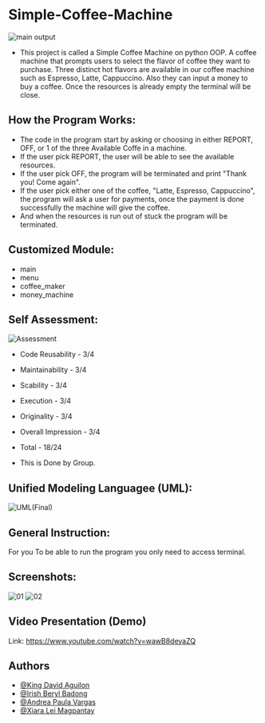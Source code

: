 # Simple-Coffee-Machine
![main output](https://user-images.githubusercontent.com/113868129/206894471-4b5c63ca-07b6-4112-a891-6aa0e49dca69.png)
- This project is called a Simple Coffee Machine on python OOP. A coffee machine that prompts users to select the flavor of coffee they want to purchase. Three distinct hot flavors are available in our coffee machine such as Espresso, Latte, Cappuccino. Also they can input a money to buy a coffee. Once the resources is already empty the terminal will be close.

## How the Program Works:
- The code in the program start by asking or choosing in either REPORT, OFF, or 1 of the three Available Coffe in a machine.
- If the user pick REPORT, the user will be able to see the available resources.
- If the user pick OFF, the program will be terminated and print "Thank you! Come again".
- If the user pick either one of the coffee, "Latte, Espresso, Cappuccino", the program will ask a user for payments, once the payment is done successfully the machine will give the coffee.
- And when the resources is run out of stuck the program will be terminated.

## Customized Module:
- main
- menu
- coffee_maker
- money_machine

## Self Assessment:
![Assessment](https://user-images.githubusercontent.com/113868129/206915298-7d87020f-3092-41bd-9f05-e2b89e9cd0d1.jpg)

- Code Reusability - 3/4
- Maintainability - 3/4
- Scability - 3/4
- Execution - 3/4
- Originality - 3/4
- Overall Impression - 3/4
- Total - 18/24

- This is Done by Group.

## Unified Modeling Languagee (UML):
![UML(Final)](https://user-images.githubusercontent.com/113867801/206895607-1e99b028-7d13-4def-911b-e9b0d109ece9.png)

## General Instruction:
For you To be able to run the program you only need to access terminal.

## Screenshots:
![01](https://user-images.githubusercontent.com/113868129/206898386-defd8b1d-f679-4591-807e-adcdeed78d7d.png)
![02](https://user-images.githubusercontent.com/113868129/206898457-c51df4eb-b738-4cd6-82ce-d299fa273690.png)

## Video Presentation (Demo)
Link: https://www.youtube.com/watch?v=wawB8deyaZQ

## Authors
- [@King David Aguilon](https://github.com/KingDavid-06)
- [@Irish Beryl Badong](https://github.com/IrishBeryl)
- [@Andrea Paula Vargas](https://github.com/VargasAndreaPaula)
- [@Xiara Lei Magpantay](https://github.com/XiaraLei)
